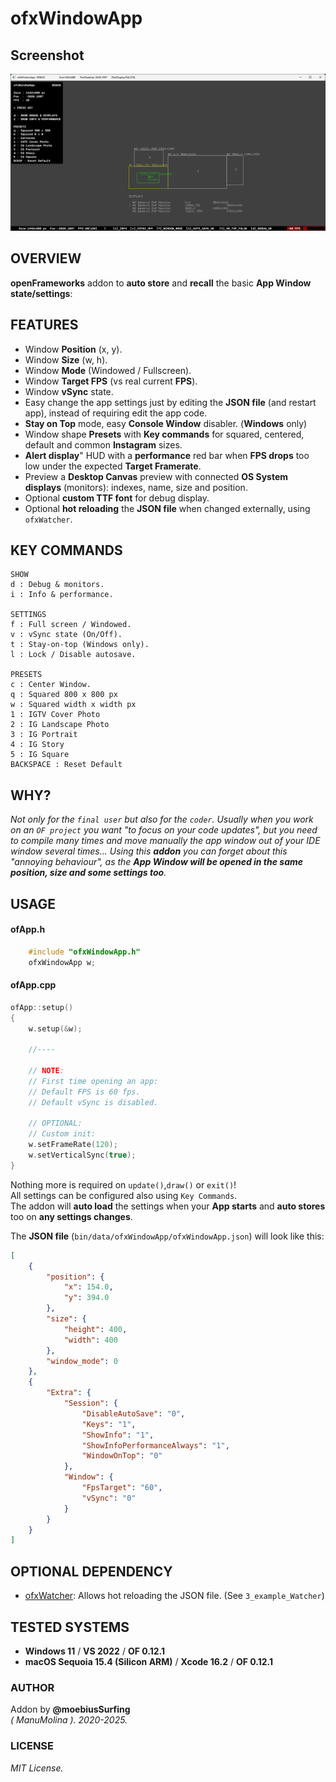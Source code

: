 # ofxWindowApp

## Screenshot
![screenshot](Capture.png)

## OVERVIEW
**openFrameworks** addon to **auto store** and **recall** the basic **App Window state/settings**:

## FEATURES
* Window **Position** (x, y). 
* Window **Size** (w, h). 
* Window **Mode** (Windowed / Fullscreen).
* Window **Target FPS** (vs real current **FPS**).
* Window **vSync** state. 
* Easy change the app settings just by editing the **JSON file** (and restart app), instead of requiring edit the app code.
* **Stay on Top** mode, easy **Console Window** disabler. (**Windows** only)
* Window shape **Presets** with **Key commands** for squared, centered, default and common **Instagram** sizes.
* **Alert display**" HUD with a **performance** red bar when **FPS drops** too low under the expected **Target Framerate**.
* Preview a **Desktop Canvas** preview with connected **OS System displays** (monitors): indexes, name, size and position.
* Optional **custom TTF font** for debug display.
* Optional **hot reloading** the **JSON file** when changed externally, using `ofxWatcher`.

## KEY COMMANDS
```
SHOW
d : Debug & monitors.  
i : Info & performance.  

SETTINGS
f : Full screen / Windowed.  
v : vSync state (On/Off).  
t : Stay-on-top (Windows only). 
l : Lock / Disable autosave.

PRESETS
c : Center Window.  
q : Squared 800 x 800 px
w : Squared width x width px
1 : IGTV Cover Photo
2 : IG Landscape Photo
3 : IG Portrait
4 : IG Story
5 : IG Square
BACKSPACE : Reset Default
```

## WHY?
_Not only for the `final user` but also for the `coder`. Usually when you work on an `OF project` you want "to focus on your code updates", but you need to compile many times and move manually the app window out of your IDE window several times... Using this **addon** you can forget about this "annoying behaviour", as the **App Window will be opened in the same position, size and some settings too**._  

## USAGE

#### ofApp.h
```.c++
    #include "ofxWindowApp.h"
    ofxWindowApp w;
```

#### ofApp.cpp

```.cpp 
ofApp::setup()
{
    w.setup(&w);

    //----

    // NOTE:
    // First time opening an app:
    // Default FPS is 60 fps.
    // Default vSync is disabled.

    // OPTIONAL: 
    // Custom init:
    w.setFrameRate(120);
    w.setVerticalSync(true);
}
```
Nothing more is required on `update()`,`draw()` or `exit()`!  
All settings can be configured also using `Key Commands`.  
The addon will **auto load** the settings when your **App starts** and **auto stores** too on **any settings changes**.  

The **JSON file** (`bin/data/ofxWindowApp/ofxWindowApp.json`) will look like this:  
```.json
[
    {
        "position": {
            "x": 154.0,
            "y": 394.0
        },
        "size": {
            "height": 400,
            "width": 400
        },
        "window_mode": 0
    },
    {
        "Extra": {
            "Session": {
                "DisableAutoSave": "0",
                "Keys": "1",
                "ShowInfo": "1",
                "ShowInfoPerformanceAlways": "1",
                "WindowOnTop": "0"
            },
            "Window": {
                "FpsTarget": "60",
                "vSync": "0"
            }
        }
    }
]
```

## OPTIONAL DEPENDENCY
- [ofxWatcher](https://github.com/nariakiiwatani/ofxWatcher): Allows hot reloading the JSON file. (See `3_example_Watcher`)

## TESTED SYSTEMS
- **Windows 11** / **VS 2022** / **OF 0.12.1**
- **macOS Sequoia 15.4 (Silicon ARM)** / **Xcode 16.2** / **OF 0.12.1**

### AUTHOR
Addon by **@moebiusSurfing**  
*( ManuMolina ). 2020-2025.*

### LICENSE
*MIT License.*